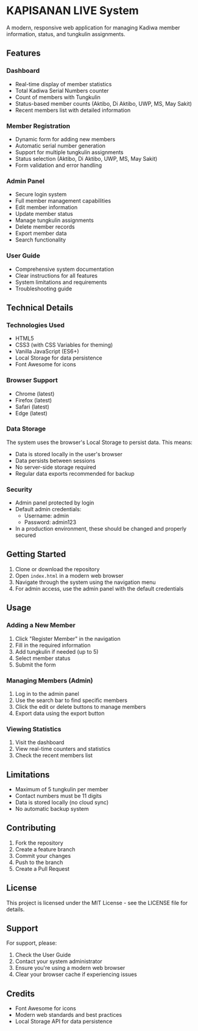# KAPISANAN LIVE System

A modern, responsive web application for managing Kadiwa member information, status, and tungkulin assignments.

## Features

### Dashboard
- Real-time display of member statistics
- Total Kadiwa Serial Numbers counter
- Count of members with Tungkulin
- Status-based member counts (Aktibo, Di Aktibo, UWP, MS, May Sakit)
- Recent members list with detailed information

### Member Registration
- Dynamic form for adding new members
- Automatic serial number generation
- Support for multiple tungkulin assignments
- Status selection (Aktibo, Di Aktibo, UWP, MS, May Sakit)
- Form validation and error handling

### Admin Panel
- Secure login system
- Full member management capabilities
- Edit member information
- Update member status
- Manage tungkulin assignments
- Delete member records
- Export member data
- Search functionality

### User Guide
- Comprehensive system documentation
- Clear instructions for all features
- System limitations and requirements
- Troubleshooting guide

## Technical Details

### Technologies Used
- HTML5
- CSS3 (with CSS Variables for theming)
- Vanilla JavaScript (ES6+)
- Local Storage for data persistence
- Font Awesome for icons

### Browser Support
- Chrome (latest)
- Firefox (latest)
- Safari (latest)
- Edge (latest)

### Data Storage
The system uses the browser's Local Storage to persist data. This means:
- Data is stored locally in the user's browser
- Data persists between sessions
- No server-side storage required
- Regular data exports recommended for backup

### Security
- Admin panel protected by login
- Default admin credentials:
  - Username: admin
  - Password: admin123
- In a production environment, these should be changed and properly secured

## Getting Started

1. Clone or download the repository
2. Open `index.html` in a modern web browser
3. Navigate through the system using the navigation menu
4. For admin access, use the admin panel with the default credentials

## Usage

### Adding a New Member
1. Click "Register Member" in the navigation
2. Fill in the required information
3. Add tungkulin if needed (up to 5)
4. Select member status
5. Submit the form

### Managing Members (Admin)
1. Log in to the admin panel
2. Use the search bar to find specific members
3. Click the edit or delete buttons to manage members
4. Export data using the export button

### Viewing Statistics
1. Visit the dashboard
2. View real-time counters and statistics
3. Check the recent members list

## Limitations

- Maximum of 5 tungkulin per member
- Contact numbers must be 11 digits
- Data is stored locally (no cloud sync)
- No automatic backup system

## Contributing

1. Fork the repository
2. Create a feature branch
3. Commit your changes
4. Push to the branch
5. Create a Pull Request

## License

This project is licensed under the MIT License - see the LICENSE file for details.

## Support

For support, please:
1. Check the User Guide
2. Contact your system administrator
3. Ensure you're using a modern web browser
4. Clear your browser cache if experiencing issues

## Credits

- Font Awesome for icons
- Modern web standards and best practices
- Local Storage API for data persistence 